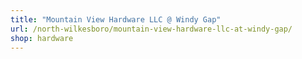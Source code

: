 ```yaml
---
title: "Mountain View Hardware LLC @ Windy Gap"
url: /north-wilkesboro/mountain-view-hardware-llc-at-windy-gap/
shop: hardware
---
```

